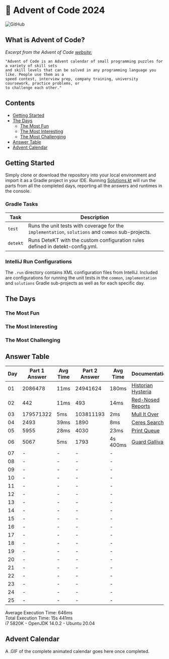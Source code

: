 # :christmas_tree: Advent of Code 2024

![GitHub](https://img.shields.io/badge/stars-12%2F50-yellow)

## What is Advent of Code?

_Excerpt from the Advent of Code [website](https://adventofcode.com/2020/about);_

    "Advent of Code is an Advent calendar of small programming puzzles for a variety of skill sets
    and skill levels that can be solved in any programming language you like. People use them as a
    speed contest, interview prep, company training, university coursework, practice problems, or
    to challenge each other."

## Contents
* [Getting Started](#getting-started)
* [The Days](#the-days)
    * [The Most Fun](#the-most-fun)
    * [The Most Interesting](#the-most-interesting)
    * [The Most Challenging](#the-most-challenging)
* [Answer Table](#answer-table)
* [Advent Calendar](#advent-calendar)

## Getting Started
Simply clone or download the repository into your local environment and import it as a Gradle project in your IDE.
Running [Solutions.kt](https://git.io/JII6v) will run the parts from all the completed days, reporting all the
answers and runtimes in the console.

### Gradle Tasks
| Task      | Description                                                                                        |
|-----------|----------------------------------------------------------------------------------------------------|
| `test`    | Runs the unit tests with coverage for the `implementation`, `solutions` and `common` sub-projects. |
| `detekt`  | Runs DeteKT with the custom configuration rules defined in detekt-config.yml.                      |

### IntelliJ Run Configurations
The `.run` directory contains XML configuration files from IntelliJ. Included are configurations for running the unit
tests in the `common`, `implementation` and `solutions` Gradle sub-projects as well as for each specific day.

## The Days

### The Most Fun
### The Most Interesting
### The Most Challenging

## Answer Table

| Day | Part 1 Answer | Avg Time | Part 2 Answer | Avg Time | Documentation                       |
|-----|---------------|----------|---------------|----------|-------------------------------------|
| 01  | 2086478       | 11ms     | 24941624      | 180ms    | [Historian Hysteria](docs/DAY01.MD) |
| 02  | 442           | 11ms     | 493           | 14ms     | [Red-Nosed Reports](docs/DAY02.MD)  |
| 03  | 179571322     | 5ms      | 103811193     | 2ms      | [Mull It Over](docs/DAY03.MD)       |
| 04  | 2493          | 39ms     | 1890          | 8ms      | [Ceres Search](docs/DAY04.MD)       |
| 05  | 5955          | 28ms     | 4030          | 23ms     | [Print Queue](docs/DAY05.MD)        |
| 06  | 5067          | 5ms      | 1793          | 4s 400ms | [Guard Gallivant](docs/DAY06.MD)    |
| 07  | -             | -        | -             | -        | [](docs/DAY07.MD)                   |
| 08  | -             | -        | -             | -        | [](docs/DAY08.MD)                   |
| 09  | -             | -        | -             | -        | [](docs/DAY09.MD)                   |
| 10  | -             | -        | -             | -        | [](docs/DAY10.MD)                   |
| 11  | -             | -        | -             | -        | [](docs/DAY11.MD)                   |
| 12  | -             | -        | -             | -        | [](docs/DAY12.MD)                   |
| 13  | -             | -        | -             | -        | [](docs/DAY13.MD)                   |
| 14  | -             | -        | -             | -        | [](docs/DAY14.MD)                   |
| 15  | -             | -        | -             | -        | [](docs/DAY15.MD)                   |
| 16  | -             | -        | -             | -        | [](docs/DAY16.MD)                   |
| 17  | -             | -        | -             | -        | [](docs/DAY17.MD)                   |
| 18  | -             | -        | -             | -        | [](docs/DAY18.MD)                   |
| 19  | -             | -        | -             | -        | [](docs/DAY19.MD)                   |
| 20  | -             | -        | -             | -        | [](docs/DAY20.MD)                   |
| 21  | -             | -        | -             | -        | [](docs/DAY21.MD)                   |
| 22  | -             | -        | -             | -        | [](docs/DAY22.MD)                   |
| 23  | -             | -        | -             | -        | [](docs/DAY23.MD)                   |
| 24  | -             | -        | -             | -        | [](docs/DAY24.MD)                   |
| 25  | -             | -        | -             | -        | [](docs/DAY25.MD)                   |

Average Execution Time: 646ms \
Total Execution Time: 15s 441ms \
i7 5820K - OpenJDK 14.0.2 - Ubuntu 20.04

## Advent Calendar
A .GIF of the complete animated calendar goes here once completed.